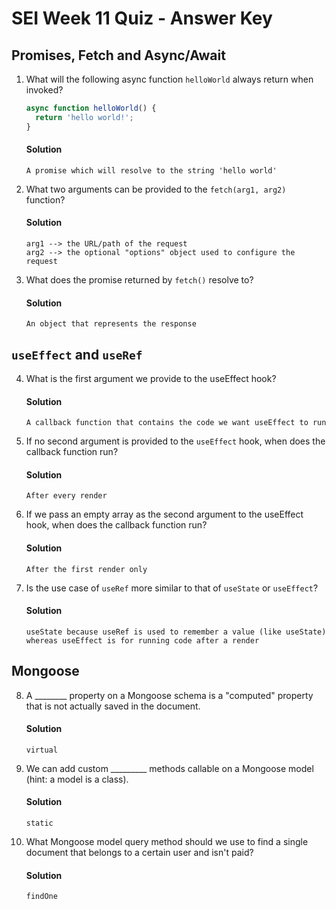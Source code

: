 # SEI Week 11 Quiz - Answer Key

## Promises, Fetch and Async/Await

1. What will the following async function `helloWorld` always return when invoked?

    ```js
    async function helloWorld() {
      return 'hello world!';
    }
    ```

    #### Solution

    ```
    A promise which will resolve to the string 'hello world'
    ```


2. What two arguments can be provided to the `fetch(arg1, arg2)` function?

    #### Solution

    ```
    arg1 --> the URL/path of the request
    arg2 --> the optional "options" object used to configure the request
    ```

3. What does the promise returned by `fetch()` resolve to?

    #### Solution

    ```
    An object that represents the response
    ```

## `useEffect` and `useRef`

4. What is the first argument we provide to the useEffect hook?

    #### Solution

    ```
    A callback function that contains the code we want useEffect to run
    ```

5. If no second argument is provided to the `useEffect` hook, when does the callback function run?

    #### Solution

    ```
    After every render
    ```

6. If we pass an empty array as the second argument to the useEffect hook, when does the callback function run?

    #### Solution

    ```
    After the first render only
    ```

7. Is the use case of `useRef` more similar to that of `useState` or `useEffect`?

    #### Solution

    ```
    useState because useRef is used to remember a value (like useState) whereas useEffect is for running code after a render
    ```

## Mongoose

8. A ________ property on a Mongoose schema is a "computed" property that is not actually saved in the document.

    #### Solution

    ```
    virtual
    ```

9. We can add custom _________ methods callable on a Mongoose model (hint: a model is a class).

    #### Solution

    ```
    static
    ```

10. What Mongoose model query method should we use to find a single document that belongs to a certain user and isn't paid?

    #### Solution

    ```
    findOne
    ```